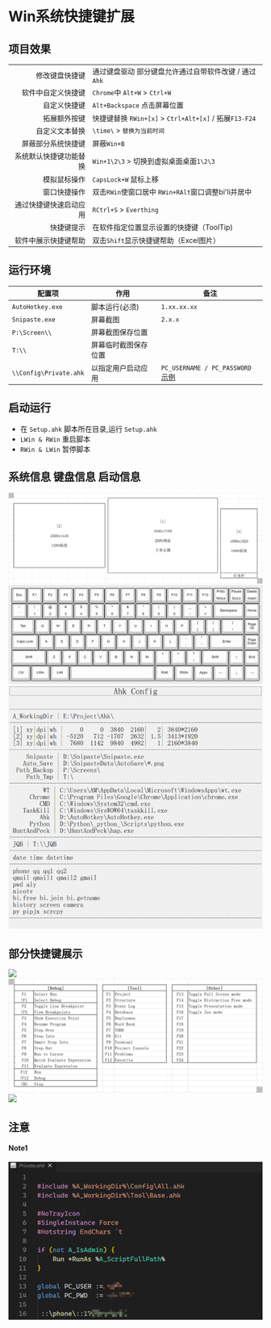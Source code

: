 # Win系统快捷键扩展



## 项目效果
|                        |                                                         |
| ---------------------: | :------------------------------------------------------ |
|         修改键盘快捷键 | 通过键盘驱动 部分键盘允许通过自带软件改键 / 通过`Ahk`   |
|     软件中自定义快捷键 | `Chrome`中  `Alt+W` > `Ctrl+W`                          |
|           自定义快捷键 | `Alt+Backspace` 点击屏幕位置                            |
|           拓展额外按键 | 快捷键替换  `RWin+[x]` > `Ctrl+Alt+[x]` / 拓展`F13-F24` |
|         自定义文本替换 | `\time\` > `替换为当前时间`                             |
|     屏蔽部分系统快捷键 | 屏蔽`Win+B`                                             |
| 系统默认快捷键功能替换 | `Win+1\2\3` > 切换到虚拟桌面桌面`1\2\3`                 |
|           模拟鼠标操作 | `CapsLock+W` 鼠标上移                                   |
|           窗口快捷操作 | 双击`RWin`使窗口居中  `RWin+RAlt`窗口调整bi'li并居中    |
| 通过快捷键快速启动应用 | `RCtrl+S` > `Everthing`                                 |
|             快捷键提示 | 在软件指定位置显示设置的快捷键（ToolTip)                |
|   软件中展示快捷键帮助 | 双击`Shift`显示快捷键帮助（Excel图片）                  |



## 运行环境
| 配置项                 | 作用                 | 备注                                       |
| ---------------------- | -------------------- | ------------------------------------------ |
| `AutoHotkey.exe`       | 脚本运行(必须)       | `1.xx.xx.xx`                               |
| `Snipaste.exe`         | 屏幕截图             | `2.x.x`                                    |
| `P:\Screen\\`          | 屏幕截图保存位置     |                                            |
| `T:\\`                 | 屏幕临时截图保存位置 |                                            |
| `\\Config\Private.ahk` | 以指定用户启动应用   | `PC_USERNAME / PC_PASSWORD` [示例](#Note1) |


## 启动运行
- 在 `Setup.ahk` 脚本所在目录,运行 `Setup.ahk`
- `LWin & RWin` 重启脚本
- `RWin & LWin` 暂停脚本



## 系统信息 键盘信息 启动信息
![](https://github.com/By2048/Ahk/raw/master/Image/Readme/Screen.png)
![](https://github.com/By2048/Ahk/raw/master/Image/Readme/Keyboard.png)
![](https://github.com/By2048/Ahk/raw/master/Image/Readme/Init.png)



## 部分快捷键展示
![](https://github.com/By2048/Ahk/raw/master/Image/RShift/Windows.png)
![](https://github.com/By2048/Ahk/raw/master/Image/RShift/PyCharm-Fxx.png)
![](https://github.com/By2048/Ahk/raw/master/Image/RShift/RCtrl.png)



## 注意
#### Note1
![](https://github.com/By2048/Ahk/raw/master/Image/Readme/Note_Private.png)
